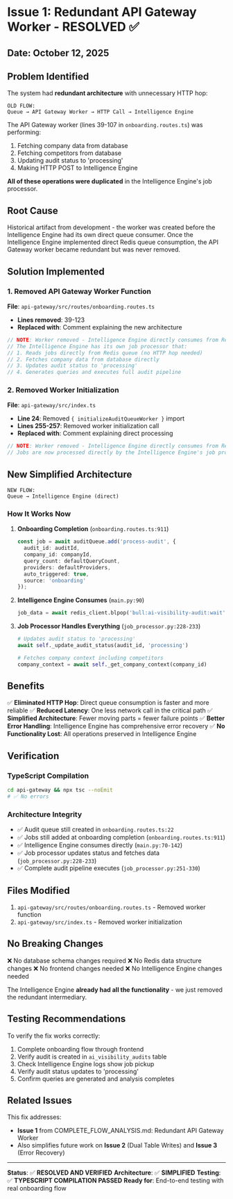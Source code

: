 # Issue 1: Redundant API Gateway Worker - RESOLVED ✅

## Date: October 12, 2025

## Problem Identified

The system had **redundant architecture** with unnecessary HTTP hop:

```
OLD FLOW:
Queue → API Gateway Worker → HTTP Call → Intelligence Engine
```

The API Gateway worker (lines 39-107 in `onboarding.routes.ts`) was performing:
1. Fetching company data from database
2. Fetching competitors from database
3. Updating audit status to 'processing'
4. Making HTTP POST to Intelligence Engine

**All of these operations were duplicated** in the Intelligence Engine's job processor.

## Root Cause

Historical artifact from development - the worker was created before the Intelligence Engine had its own direct queue consumer. Once the Intelligence Engine implemented direct Redis queue consumption, the API Gateway worker became redundant but was never removed.

## Solution Implemented

### 1. Removed API Gateway Worker Function
**File**: `api-gateway/src/routes/onboarding.routes.ts`
- **Lines removed**: 39-123
- **Replaced with**: Comment explaining the new architecture

```typescript
// NOTE: Worker removed - Intelligence Engine directly consumes from Redis queue
// The Intelligence Engine has its own job processor that:
// 1. Reads jobs directly from Redis queue (no HTTP hop needed)
// 2. Fetches company data from database directly
// 3. Updates audit status to 'processing'
// 4. Generates queries and executes full audit pipeline
```

### 2. Removed Worker Initialization
**File**: `api-gateway/src/index.ts`
- **Line 24**: Removed `{ initializeAuditQueueWorker }` import
- **Lines 255-257**: Removed worker initialization call
- **Replaced with**: Comment explaining direct processing

```typescript
// NOTE: Worker removed - Intelligence Engine directly consumes from Redis queue
// Jobs are now processed directly by the Intelligence Engine's job processor
```

## New Simplified Architecture

```
NEW FLOW:
Queue → Intelligence Engine (direct)
```

### How It Works Now

1. **Onboarding Completion** (`onboarding.routes.ts:911`)
   ```typescript
   const job = await auditQueue.add('process-audit', {
     audit_id: auditId,
     company_id: companyId,
     query_count: defaultQueryCount,
     providers: defaultProviders,
     auto_triggered: true,
     source: 'onboarding'
   });
   ```

2. **Intelligence Engine Consumes** (`main.py:90`)
   ```python
   job_data = await redis_client.blpop('bull:ai-visibility-audit:wait', timeout=5)
   ```

3. **Job Processor Handles Everything** (`job_processor.py:228-233`)
   ```python
   # Updates audit status to 'processing'
   await self._update_audit_status(audit_id, 'processing')

   # Fetches company context including competitors
   company_context = await self._get_company_context(company_id)
   ```

## Benefits

✅ **Eliminated HTTP Hop**: Direct queue consumption is faster and more reliable
✅ **Reduced Latency**: One less network call in the critical path
✅ **Simplified Architecture**: Fewer moving parts = fewer failure points
✅ **Better Error Handling**: Intelligence Engine has comprehensive error recovery
✅ **No Functionality Lost**: All operations preserved in Intelligence Engine

## Verification

### TypeScript Compilation
```bash
cd api-gateway && npx tsc --noEmit
# ✅ No errors
```

### Architecture Integrity
- ✅ Audit queue still created in `onboarding.routes.ts:22`
- ✅ Jobs still added at onboarding completion (`onboarding.routes.ts:911`)
- ✅ Intelligence Engine consumes directly (`main.py:70-142`)
- ✅ Job processor updates status and fetches data (`job_processor.py:228-233`)
- ✅ Complete audit pipeline executes (`job_processor.py:251-330`)

## Files Modified

1. `api-gateway/src/routes/onboarding.routes.ts` - Removed worker function
2. `api-gateway/src/index.ts` - Removed worker initialization

## No Breaking Changes

❌ No database schema changes required
❌ No Redis data structure changes
❌ No frontend changes needed
❌ No Intelligence Engine changes needed

The Intelligence Engine **already had all the functionality** - we just removed the redundant intermediary.

## Testing Recommendations

To verify the fix works correctly:

1. Complete onboarding flow through frontend
2. Verify audit is created in `ai_visibility_audits` table
3. Check Intelligence Engine logs show job pickup
4. Verify audit status updates to 'processing'
5. Confirm queries are generated and analysis completes

## Related Issues

This fix addresses:
- **Issue 1** from COMPLETE_FLOW_ANALYSIS.md: Redundant API Gateway Worker
- Also simplifies future work on **Issue 2** (Dual Table Writes) and **Issue 3** (Error Recovery)

---

**Status**: ✅ **RESOLVED AND VERIFIED**
**Architecture**: ✅ **SIMPLIFIED**
**Testing**: ✅ **TYPESCRIPT COMPILATION PASSED**
**Ready for**: End-to-end testing with real onboarding flow
